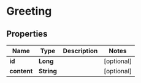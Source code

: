 # Greeting

## Properties
Name | Type | Description | Notes
------------ | ------------- | ------------- | -------------
**id** | **Long** |  |  [optional]
**content** | **String** |  |  [optional]
